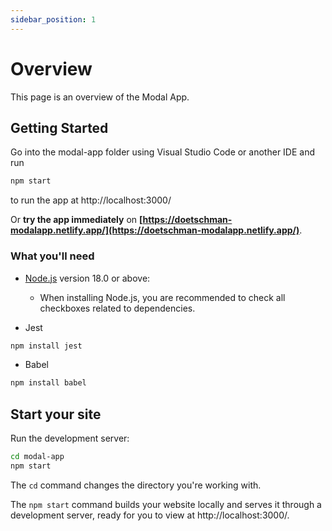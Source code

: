 ```yaml
---
sidebar_position: 1
---
```


# Overview

This page is an overview of the Modal App.

## Getting Started

Go into the modal-app folder using Visual Studio Code or another IDE and run 
```bash
npm start
```
to run the app at http://localhost:3000/

Or **try the app immediately** on **[https://doetschman-modalapp.netlify.app/](https://doetschman-modalapp.netlify.app/)**.

### What you'll need

- [Node.js](https://nodejs.org/en/download/) version 18.0 or above:
  - When installing Node.js, you are recommended to check all checkboxes related to dependencies.

- Jest
```bash
npm install jest
```

- Babel
```bash
npm install babel
```

## Start your site

Run the development server:

```bash
cd modal-app
npm start
```

The `cd` command changes the directory you're working with. 

The `npm start` command builds your website locally and serves it through a development server, ready for you to view at http://localhost:3000/.
